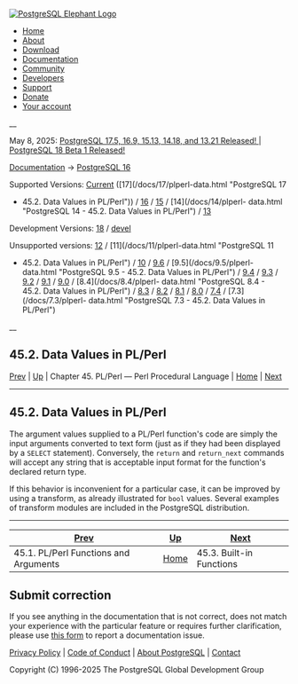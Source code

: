 [ ![PostgreSQL Elephant Logo](/media/img/about/press/elephant.png) ](/)

  * [Home](/ "Home")
  * [About](/about/ "About")
  * [Download](/download/ "Download")
  * [Documentation](/docs/ "Documentation")
  * [Community](/community/ "Community")
  * [Developers](/developer/ "Developers")
  * [Support](/support/ "Support")
  * [Donate](/about/donate/ "Donate")
  * [Your account](/account/ "Your account")

__

May 8, 2025: [ PostgreSQL 17.5, 16.9, 15.13, 14.18, and 13.21 Released! ](/about/news/postgresql-175-169-1513-1418-and-1321-released-3072/) | [ PostgreSQL 18 Beta 1 Released! ](/about/news/postgresql-18-beta-1-released-3070/)

[Documentation](/docs/ "Documentation") -> [PostgreSQL
16](/docs/16/index.html)

Supported Versions: [Current](/docs/current/plperl-data.html "PostgreSQL 17 -
45.2. Data Values in PL/Perl") ([17](/docs/17/plperl-data.html "PostgreSQL 17
- 45.2. Data Values in PL/Perl")) / [16](/docs/16/plperl-data.html "PostgreSQL
16 - 45.2. Data Values in PL/Perl") / [15](/docs/15/plperl-data.html
"PostgreSQL 15 - 45.2. Data Values in PL/Perl") / [14](/docs/14/plperl-
data.html "PostgreSQL 14 - 45.2. Data Values in PL/Perl") /
[13](/docs/13/plperl-data.html "PostgreSQL 13 - 45.2. Data Values in PL/Perl")

Development Versions: [18](/docs/18/plperl-data.html "PostgreSQL 18 -
45.2. Data Values in PL/Perl") / [devel](/docs/devel/plperl-data.html
"PostgreSQL devel - 45.2. Data Values in PL/Perl")

Unsupported versions: [12](/docs/12/plperl-data.html "PostgreSQL 12 -
45.2. Data Values in PL/Perl") / [11](/docs/11/plperl-data.html "PostgreSQL 11
- 45.2. Data Values in PL/Perl") / [10](/docs/10/plperl-data.html "PostgreSQL
10 - 45.2. Data Values in PL/Perl") / [9.6](/docs/9.6/plperl-data.html
"PostgreSQL 9.6 - 45.2. Data Values in PL/Perl") / [9.5](/docs/9.5/plperl-
data.html "PostgreSQL 9.5 - 45.2. Data Values in PL/Perl") /
[9.4](/docs/9.4/plperl-data.html "PostgreSQL 9.4 - 45.2. Data Values in
PL/Perl") / [9.3](/docs/9.3/plperl-data.html "PostgreSQL 9.3 - 45.2. Data
Values in PL/Perl") / [9.2](/docs/9.2/plperl-data.html "PostgreSQL 9.2 -
45.2. Data Values in PL/Perl") / [9.1](/docs/9.1/plperl-data.html "PostgreSQL
9.1 - 45.2. Data Values in PL/Perl") / [9.0](/docs/9.0/plperl-data.html
"PostgreSQL 9.0 - 45.2. Data Values in PL/Perl") / [8.4](/docs/8.4/plperl-
data.html "PostgreSQL 8.4 - 45.2. Data Values in PL/Perl") /
[8.3](/docs/8.3/plperl-data.html "PostgreSQL 8.3 - 45.2. Data Values in
PL/Perl") / [8.2](/docs/8.2/plperl-data.html "PostgreSQL 8.2 - 45.2. Data
Values in PL/Perl") / [8.1](/docs/8.1/plperl-data.html "PostgreSQL 8.1 -
45.2. Data Values in PL/Perl") / [8.0](/docs/8.0/plperl-data.html "PostgreSQL
8.0 - 45.2. Data Values in PL/Perl") / [7.4](/docs/7.4/plperl-data.html
"PostgreSQL 7.4 - 45.2. Data Values in PL/Perl") / [7.3](/docs/7.3/plperl-
data.html "PostgreSQL 7.3 - 45.2. Data Values in PL/Perl")

__

45.2. Data Values in PL/Perl  
---  
[Prev](plperl-funcs.html "45.1. PL/Perl Functions and Arguments")  | [Up](plperl.html "Chapter 45. PL/Perl — Perl Procedural Language") | Chapter 45. PL/Perl — Perl Procedural Language | [Home](index.html "PostgreSQL 16.9 Documentation") |  [Next](plperl-builtins.html "45.3. Built-in Functions")  
  
* * *

## 45.2. Data Values in PL/Perl #

The argument values supplied to a PL/Perl function's code are simply the input
arguments converted to text form (just as if they had been displayed by a
`SELECT` statement). Conversely, the `return` and `return_next` commands will
accept any string that is acceptable input format for the function's declared
return type.

If this behavior is inconvenient for a particular case, it can be improved by
using a transform, as already illustrated for `bool` values. Several examples
of transform modules are included in the PostgreSQL distribution.

* * *

[Prev](plperl-funcs.html "45.1. PL/Perl Functions and Arguments")  | [Up](plperl.html "Chapter 45. PL/Perl — Perl Procedural Language") |  [Next](plperl-builtins.html "45.3. Built-in Functions")  
---|---|---  
45.1. PL/Perl Functions and Arguments  | [Home](index.html "PostgreSQL 16.9 Documentation") |  45.3. Built-in Functions  
  
## Submit correction

If you see anything in the documentation that is not correct, does not match
your experience with the particular feature or requires further clarification,
please use [this form](/account/comments/new/16/plperl-data.html/) to report a
documentation issue.

[Privacy Policy](/about/privacypolicy) | [Code of Conduct](/about/policies/coc/) | [About PostgreSQL](/about/) | [Contact](/about/contact/)  

Copyright (C) 1996-2025 The PostgreSQL Global Development Group

